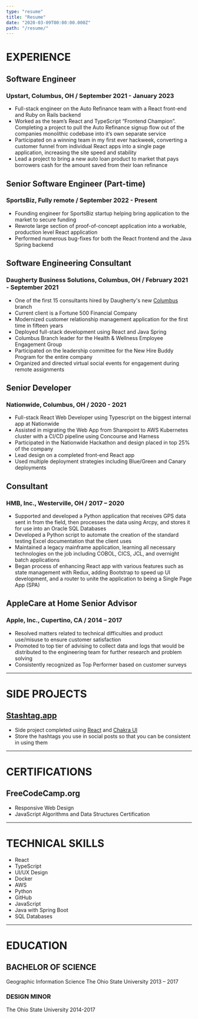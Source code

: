 ```yaml
---
type: "resume"
title: "Resume"
date: "2020-03-09T00:00:00.000Z"
path: "/resume/"
---
```


# EXPERIENCE

## Software Engineer

### Upstart, Columbus, OH / September 2021 - January 2023

- Full-stack engineer on the Auto Refinance team with a React front-end and Ruby on Rails backend
- Worked as the team’s React and TypeScript “Frontend Champion”. Completing a project to pull the Auto Refinance signup flow out of the companies monolithic codebase into it’s own separate service
- Participated on a winning team in my first ever hackweek, converting a customer funnel from individual React apps into a single page application, increasing the site speed and stability
- Lead a project to bring a new auto loan product to market that pays borrowers cash for the amount saved from their loan refinance

## Senior Software Engineer (Part-time)

### SportsBiz, Fully remote / September 2022 - Present

- Founding engineer for SportsBiz startup helping bring application to the market to secure funding
- Rewrote large section of proof-of-concept application into a workable, production level React application
- Performed numerous bug-fixes for both the React frontend and the Java Spring backend

## Software Engineering Consultant

### Daugherty Business Solutions, Columbus, OH / February 2021 - September 2021

- One of the first 15 consultants hired by Daugherty's new [Columbus](https://www.daugherty.com/columbus/) branch
- Current client is a Fortune 500 Financial Company
- Modernized customer relationship management application for the first time in fifteen years
- Deployed full-stack development using React and Java Spring
- Columbus Branch leader for the Health & Wellness Employee Engagement Group
- Participated on the leadership committee for the New Hire Buddy Program for the entire company
- Organized and directed virtual social events for engagement during remote assignments

## Senior Developer

### Nationwide, Columbus, OH / 2020 - 2021

- Full-stack React Web Developer using Typescript on the biggest internal app at Nationwide
- Assisted in migrating the Web App from Sharepoint to AWS Kubernetes cluster with a CI/CD pipeline using Concourse and Harness
- Participated in the Nationwide Hackathon and design placed in top 25% of the company
- Lead design on a completed front-end React app
- Used multiple deployment strategies including Blue/Green and Canary deployments

## Consultant

### HMB, Inc., Westerville, OH / 2017 – 2020

- Supported and developed a Python application that receives GPS data sent in from the field, then processes the data using Arcpy, and stores it for use into an Oracle SQL Databases
- Developed a Python script to automate the creation of the standard testing Excel documentation that the client uses
- Maintained a legacy mainframe application, learning all necessary technologies on the job including COBOL, CICS, JCL, and overnight batch applications
- Began process of enhancing React app with various features such as state management with Redux, adding Bootstrap to speed up UI development, and a router to unite the application to being a Single Page App (SPA)

## AppleCare at Home Senior Advisor

### Apple, Inc., Cupertino, CA / 2014 – 2017

- Resolved matters related to technical difficulties and product use/misuse to ensure customer satisfaction
- Promoted to top tier of advising to collect data and logs that would be distributed to the engineering team for further research and problem solving
- Consistently recognized as Top Performer based on customer surveys

---

# SIDE PROJECTS

## [Stashtag.app](https://www.stashtag.app/)

- Side project completed using [React](https://reactjs.org/) and [Chakra UI](https://chakra-ui.com/)
- Store the hashtags you use in social posts so that you can be consistent in using them

---

# CERTIFICATIONS

## FreeCodeCamp.org

- Responsive Web Design
- JavaScript Algorithms and Data Structures Certification

---

# TECHNICAL SKILLS

- React
- TypeScript
- UI/UX Design
- Docker
- AWS
- Python
- GitHub
- JavaScript
- Java with Spring Boot
- SQL Databases

---

# EDUCATION

## BACHELOR OF SCIENCE

Geographic Information Science
The Ohio State University
2013 – 2017

### DESIGN MINOR

The Ohio State University
2014-2017
